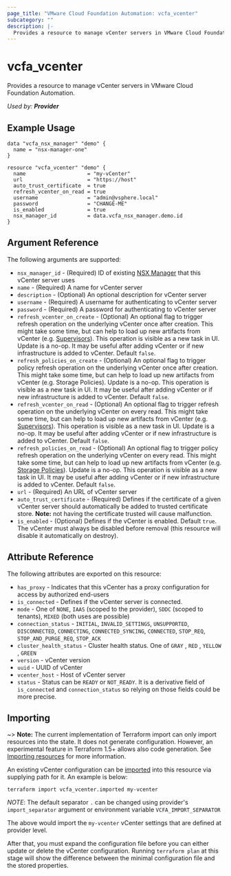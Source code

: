 ```yaml
---
page_title: "VMware Cloud Foundation Automation: vcfa_vcenter"
subcategory: ""
description: |-
  Provides a resource to manage vCenter servers in VMware Cloud Foundation Automation.
---
```


# vcfa\_vcenter

Provides a resource to manage vCenter servers in VMware Cloud Foundation Automation.

_Used by: **Provider**_

## Example Usage

```hcl
data "vcfa_nsx_manager" "demo" {
  name = "nsx-manager-one"
}

resource "vcfa_vcenter" "demo" {
  name                    = "my-vCenter"
  url                     = "https://host"
  auto_trust_certificate  = true
  refresh_vcenter_on_read = true
  username                = "admin@vsphere.local"
  password                = "CHANGE-ME"
  is_enabled              = true
  nsx_manager_id          = data.vcfa_nsx_manager.demo.id
}
```

## Argument Reference

The following arguments are supported:

- `nsx_manager_id` - (Required) ID of existing [NSX Manager][vcfa_nsx_manager-ds] that this vCenter server uses
- `name` - (Required) A name for vCenter server
- `description` - (Optional) An optional description for vCenter server
- `username` - (Required) A username for authenticating to vCenter server
- `password` - (Required) A password for authenticating to vCenter server
- `refresh_vcenter_on_create` - (Optional) An optional flag to trigger refresh operation on the
  underlying vCenter once after creation. This might take some time, but can help to load up new
  artifacts from vCenter (e.g. [Supervisors][vcfa_supervisor-ds]). This operation is visible as a new task in UI. Update
  is a no-op. It may be useful after adding vCenter or if new infrastructure is added to vCenter.
  Default `false`.
- `refresh_policies_on_create` - (Optional) An optional flag to trigger policy refresh operation on
  the underlying vCenter once after creation. This might take some time, but can help to load up new
  artifacts from vCenter (e.g. Storage Policies). Update is a no-op. This operation is visible as a
  new task in UI. It may be useful after adding vCenter or if new infrastructure is added to
  vCenter. Default `false`. 
- `refresh_vcenter_on_read` - (Optional) An optional flag to trigger refresh operation on the
  underlying vCenter on every read. This might take some time, but can help to load up new artifacts
  from vCenter (e.g. [Supervisors][vcfa_supervisor-ds]). This operation is visible as a new task in UI. Update is a no-op.
  It may be useful after adding vCenter or if new infrastructure is added to vCenter. Default
  `false`.
- `refresh_policies_on_read` - (Optional) An optional flag to trigger policy refresh operation on
  the underlying vCenter on every read. This might take some time, but can help to load up new
  artifacts from vCenter (e.g. [Storage Policies][vcfa_storage_class-ds]). Update is a no-op. This operation is visible as a
  new task in UI. It may be useful after adding vCenter or if new infrastructure is added to
  vCenter. Default `false`. 
- `url` - (Required) An URL of vCenter server
- `auto_trust_certificate` - (Required) Defines if the certificate of a given vCenter server should
  automatically be added to trusted certificate store. **Note:** not having the certificate trusted
  will cause malfunction.
- `is_enabled` - (Optional) Defines if the vCenter is enabled. Default `true`. The vCenter must
  always be disabled before removal (this resource will disable it automatically on destroy).


## Attribute Reference

The following attributes are exported on this resource:

- `has_proxy` - Indicates that this vCenter has a proxy configuration for access by authorized
  end-users
- `is_connected` - Defines if the vCenter server is connected.
- `mode` - One of `NONE`, `IAAS` (scoped to the provider), `SDDC` (scoped to tenants), `MIXED` (both
  uses are possible)
- `connection_status` - `INITIAL`, `INVALID_SETTINGS`, `UNSUPPORTED`, `DISCONNECTED`, `CONNECTING`,
  `CONNECTED_SYNCING`, `CONNECTED`, `STOP_REQ`, `STOP_AND_PURGE_REQ`, `STOP_ACK`
- `cluster_health_status` - Cluster health status. One of `GRAY` , `RED` , `YELLOW` , `GREEN`
- `version` - vCenter version
- `uuid` - UUID of vCenter
- `vcenter_host` - Host of vCenter server
- `status` - Status can be `READY` or `NOT_READY`. It is a derivative field of `is_connected` and
  `connection_status` so relying on those fields could be more precise.

## Importing

~> **Note:** The current implementation of Terraform import can only import resources into the
state. It does not generate configuration. However, an experimental feature in Terraform 1.5+ allows
also code generation. See [Importing resources][importing-resources] for more information.

An existing vCenter configuration can be [imported][docs-import] into this resource via supplying
path for it. An example is below:

```
terraform import vcfa_vcenter.imported my-vcenter
```

_NOTE_: The default separator `.` can be changed using provider's `import_separator` argument or environment variable `VCFA_IMPORT_SEPARATOR`

The above would import the `my-vcenter` vCenter settings that are defined at provider level.

After that, you must expand the configuration file before you can either update or delete the vCenter configuration. Running `terraform plan`
at this stage will show the difference between the minimal configuration file and the stored properties.

[docs-import]: https://www.terraform.io/docs/import
[importing-resources]: /providers/vmware/vcfa/latest/docs/guides/importing_resources
[vcfa_nsx_manager-ds]: /providers/vmware/vcfa/latest/docs/data-sources/nsx_manager
[vcfa_supervisor-ds]: /providers/vmware/vcfa/latest/docs/data-sources/supervisor
[vcfa_storage_class-ds]: /providers/vmware/vcfa/latest/docs/data-sources/storage_class